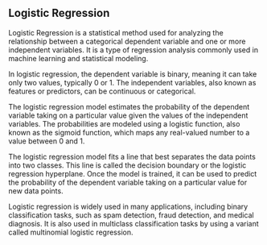 ## Logistic Regression

Logistic Regression is a statistical method used for analyzing the relationship between a categorical dependent variable and one or more independent variables. It is a type of regression analysis commonly used in machine learning and statistical modeling.

In logistic regression, the dependent variable is binary, meaning it can take only two values, typically 0 or 1. The independent variables, also known as features or predictors, can be continuous or categorical.

The logistic regression model estimates the probability of the dependent variable taking on a particular value given the values of the independent variables. The probabilities are modeled using a logistic function, also known as the sigmoid function, which maps any real-valued number to a value between 0 and 1.

The logistic regression model fits a line that best separates the data points into two classes. This line is called the decision boundary or the logistic regression hyperplane. Once the model is trained, it can be used to predict the probability of the dependent variable taking on a particular value for new data points.

Logistic regression is widely used in many applications, including binary classification tasks, such as spam detection, fraud detection, and medical diagnosis. It is also used in multiclass classification tasks by using a variant called multinomial logistic regression.
